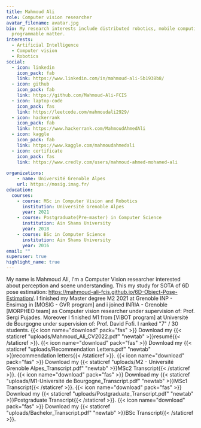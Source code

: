 ```yaml
---
title: Mahmoud Ali
role: Computer vision researcher
avatar_filename: avatar.jpg
bio: My research interests include distributed robotics, mobile computing and
  programmable matter.
interests:
  - Artificial Intelligence
  - Computer vision
  - Robotics
social:
  - icon: linkedin
    icon_pack: fab
    link: https://www.linkedin.com/in/mahmoud-ali-5b1938b8/
  - icon: github
    icon_pack: fab
    link: https://github.com/Mahmoud-Ali-FCIS
  - icon: laptop-code
    icon_pack: fas
    link: https://leetcode.com/mahmoudali2929/
  - icon: hackerrank
    icon_pack: fab
    link: https://www.hackerrank.com/MahmoudAhmedAli
  - icon: kaggle
    icon_pack: fab
    link: https://www.kaggle.com/mahmoudahmedali
  - icon: certificate
    icon_pack: fas
    link: https://www.credly.com/users/mahmoud-ahmed-mohamed-ali
    
organizations:
    - name: Université Grenoble Alpes
    url: https://mosig.imag.fr/
education:
  courses:
    - course: MSc in Computer Vision and Robotics
      institution: Université Grenoble Alpes
      year: 2021
    - course: Postgraduate(Pre-master) in Computer Science
      institution: Ain Shams University
      year: 2018
    - course: BSc in Computer Science
      institution: Ain Shams University
      year: 2016
email: ""
superuser: true
highlight_name: true
---
```

My name is Mahmoud Ali, I'm a Computer Vision researcher
interested about perception and scene understanding. This my study for SOTA of 6D pose estimation: https://mahmoud-ali-fcis.github.io/6D-Object-Pose-Estimation/. I finished my Master degree M2 2021 at Grenoble INP - Ensimag in [MOSIG - GVR program] and i joined INRIA - Grenoble [MORPHEO team] as Computer vision researcher under supervision of: Prof. Sergi Pujades. Moreover I finished M1 from [VIBOT program] at Université de Bourgogne under supervision of: Prof. David Fofi. I ranked "7" / 30 students. {{< icon name="download" pack="fas" >}} Download my {{< staticref "uploads/Mahmoud_Ali_CV2022.pdf" "newtab" >}}resumé{{< /staticref >}}.
{{< icon name="download" pack="fas" >}} Download my {{< staticref "uploads/Recommendation Letters.pdf" "newtab" >}}recommendation letters{{< /staticref >}}.
{{< icon name="download" pack="fas" >}} Download my {{< staticref "uploads/M2 - Université Grenoble Alpes_Transcript.pdf" "newtab" >}}MSc2 Transcript{{< /staticref >}}.
{{< icon name="download" pack="fas" >}} Download my {{< staticref "uploads/M1-Université de Bourgogne_Transcript.pdf" "newtab" >}}MSc1 Transcript{{< /staticref >}}.
{{< icon name="download" pack="fas" >}} Download my {{< staticref "uploads/Postgraduate_Transcript.pdf" "newtab" >}}Postgraduate Transcript{{< /staticref >}}.
{{< icon name="download" pack="fas" >}} Download my {{< staticref "uploads/Bachelor_Transcript.pdf" "newtab" >}}BSc Transcript{{< /staticref >}}.

